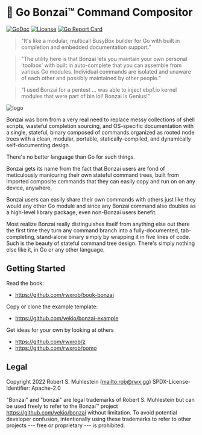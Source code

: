 # 🌳 Go Bonzai™ Command Compositor

[![GoDoc](https://godoc.org/github.com/vekio/bonzai?status.svg)](https://godoc.org/github.com/vekio/bonzai)
[![License](https://img.shields.io/badge/license-Apache2-brightgreen.svg)](LICENSE)
[![Go Report
Card](https://goreportcard.com/badge/github.com/vekio/bonzai)](https://goreportcard.com/report/github.com/vekio/bonzai)

> "It's like a modular, multicall BusyBox builder for Go with built in completion and embedded documentation support."

> "The utility here is that Bonzai lets you maintain your own personal 'toolbox' with built in auto-complete that you can assemble from  various Go modules. Individual commands are isolated and unaware of  each other and possibly maintained by other people."

> "I used Bonzai for a pentest ... was able to inject ebpf.io kernel modules that were part of bin lol! Bonzai is Genius!"

![logo](logo.png)

Bonzai was born from a very real need to replace messy collections of shell scripts, wasteful completion sourcing, and OS-specific documentation with a single, stateful, binary composed of commands organized as rooted node trees with a clean, modular, portable, statically-compiled, and dynamically self-documenting design.

There's no better language than Go for such things.

Bonzai gets its name from the fact that Bonzai users are fond of meticulously manicuring their own stateful command trees, built from imported composite commands that they can easily copy and run on on any device, anywhere.

Bonzai users can easily share their own commands with others just like they would any other Go module and since any Bonzai command also doubles as a high-level library package, even non-Bonzai users benefit.

Most realize Bonzai really distinguishes itself from anything else out there the first time they turn any command branch into a fully-documented, tab-completing, stand-alone binary simply by wrapping it in five lines of code. Such is the beauty of stateful command tree design. There's simply nothing else like it, in Go or any other language.

## Getting Started

Read the book:

* https://github.com/rwxrob/book-bonzai

Copy or clone the example template:

* https://github.com/vekio/bonzai-example

Get ideas for your own by looking at others

* https://github.com/rwxrob/z
* https://github.com/rwxrob/pomo

## Legal

Copyright 2022 Robert S. Muhlestein (<mailto:rob@rwx.gg>)
SPDX-License-Identifier: Apache-2.0

"Bonzai" and "bonzai" are legal trademarks of Robert S. Muhlestein but
can be used freely to refer to the Bonzai™ project
<https://github.com/vekio/bonzai> without limitation. To avoid
potential developer confusion, intentionally using these trademarks to
refer to other projects --- free or proprietary --- is prohibited.
